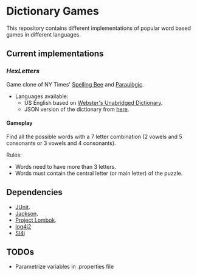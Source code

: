 # Dictionary Games

This repository contains different implementations of popular word based games in different languages.

## Current implementations

### _**HexLetters**_

Game clone of NY Times' [Spelling Bee](https://www.nytimes.com/puzzles/spelling-bee) and [Paraulògic](https://vilaweb.cat/paraulogic/).
  + Languages available: 
    + US English based on [Webster's Unabridged Dictionary](https://unabridged.merriam-webster.com/).
    + JSON version of the dictionary from [here](https://github.com/matthewreagan/WebstersEnglishDictionary).

#### Gameplay
Find all the possible words with a 7 letter combination (2 vowels and 5 consonants or 3 vowels and 4 consonants).

Rules:
* Words need to have more than 3 letters.
* Words must contain the central letter (or main letter) of the puzzle.

## Dependencies
- [JUnit](https://junit.org).
- [Jackson](https://github.com/FasterXML/jackson).
- [Project Lombok](https://projectlombok.org/).
- [log4j2](https://logging.apache.org/log4j/2.x/)
- [Sl4j](https://www.slf4j.org/)

## TODOs
- Parametrize variables in .properties file